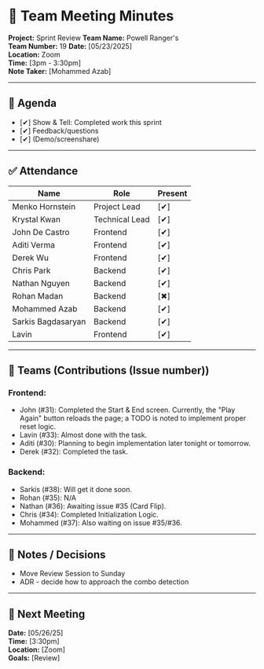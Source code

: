 # 📝 Team Meeting Minutes

**Project:** Sprint Review
**Team Name:** Powell Ranger's  
**Team Number:** 19
**Date:** [05/23/2025]  
**Location:** Zoom  
**Time:** [3pm - 3:30pm]  
**Note Taker:** [Mohammed Azab]

---

## 📌 Agenda

- [✔] Show & Tell: Completed work this sprint
- [✔] Feedback/questions
- [✔] (Demo/screenshare)

---

## ✅ Attendance

| Name               | Role           | Present |
| ------------------ | -------------- | ------- |
| Menko Hornstein    | Project Lead   | [✔]    |
| Krystal Kwan       | Technical Lead | [✔]    |
| John De Castro     | Frontend       | [✔]    |
| Aditi Verma        | Frontend       | [✔]    |
| Derek Wu           | Frontend       | [✔]    |
| Chris Park         | Backend        | [✔]    |
| Nathan Nguyen      | Backend        | [✔]    |
| Rohan Madan        | Backend        | [✖]    |
| Mohammed Azab      | Backend        | [✔]    |
| Sarkis Bagdasaryan | Backend        | [✔]    |
| Lavin              | Frontend       | [✔]    |

---

## 👥 Teams (Contributions (Issue number))

### Frontend:

- John (#31): Completed the Start & End screen. Currently, the "Play Again" button reloads the page; a TODO is noted to implement proper reset logic.
- Lavin (#33): Almost done with the task.
- Aditi (#30): Planning to begin implementation later tonight or tomorrow.
- Derek (#32): Completed the task.

### Backend:

- Sarkis (#38): Will get it done soon.
- Rohan (#35): N/A
- Nathan (#36): Awaiting issue #35 (Card Flip).
- Chris (#34): Completed Initialization Logic.
- Mohammed (#37): Also waiting on issue #35/#36.

---

## 💬 Notes / Decisions

- Move Review Session to Sunday
- ADR - decide how to approach the combo detection

---

## 📅 Next Meeting

**Date:** [05/26/25]  
**Time:** [3:30pm]  
**Location:** [Zoom]  
**Goals:** [Review]
